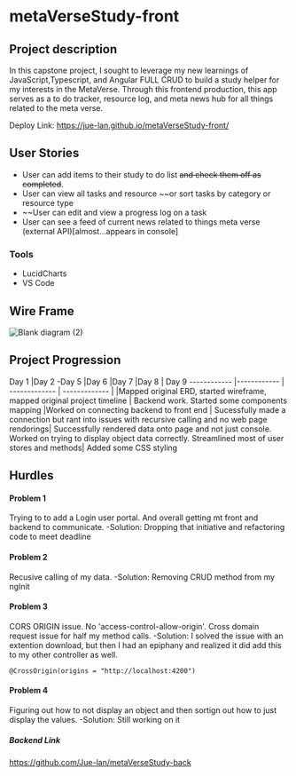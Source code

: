 # metaVerseStudy-front

## Project description

In this capstone project, I sought to leverage my new learnings of JavaScript,Typescript, and Angular FULL CRUD to build a study helper for my interests in the MetaVerse. Through this frontend production, this app serves as a to do tracker, resource log, and meta news hub for all things related to the meta verse.

Deploy Link:  https://jue-lan.github.io/metaVerseStudy-front/

## User Stories
- User can add items to their study to do list ~~and check them off as completed~~.
- User can view all tasks and resource ~~or sort tasks by category or resource type
- ~~User can edit and view a progress log on a task
- User can see a feed of current news related to things meta verse (external API)[almost...appears in console]

### Tools
- LucidCharts
- VS Code

## Wire Frame
![Blank diagram (2)](https://user-images.githubusercontent.com/72534273/152554611-a7d428af-70f3-444d-8ed8-acec0f9f63f5.png)


## Project Progression
Day 1    |Day 2 -Day 5 |Day 6    |Day 7    |Day 8 | Day 9
------------ |------------ | ------------- | ------------- | 
|Mapped original ERD, started wireframe, mapped original project timeline | Backend work. Started some components mapping |Worked on connecting backend to front end | Sucessfully made a connection but rant into issues with recursive calling and no web page rendorings| Successfully rendered data onto page and not just console. Worked on trying to display object data correctly. Streamlined most of user stores and methods| Added some CSS styling

## Hurdles
#### Problem 1
Trying to to add a Login user portal. And overall getting mt front and backend to communicate.
-Solution: Dropping that initiative and refactoring code to meet deadline
#### Problem 2
Recusive calling of my data.
-Solution: Removing CRUD method from my ngInit
#### Problem 3
CORS ORIGIN issue. No 'access-control-allow-origin'. Cross domain request issue for half my method calls.
-Solution: I solved the issue with an extention download, but then I had an epiphany and realized it did add this to my other controller as well.
```
@CrossOrigin(origins = "http://localhost:4200")

```
#### Problem 4
Figuring out how to not display an object and then sortign out how to just display the values.
-Solution: Still working on it

##### Backend Link
https://github.com/Jue-lan/metaVerseStudy-back
